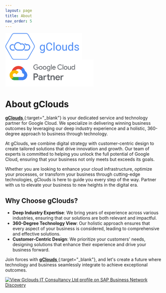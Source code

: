 ```yaml
---
layout: page
title: About
nav_order: 5
---
```


<p>
  <a href="https://www.gclouds.co.uk" target="_blank">
    <img src="./assets/images/gclouds.png" alt="gClouds" style="vertical-align: middle; width: 246px; height: 85px;" />
  </a>
  <a href="https://cloud.google.com/find-a-partner/partner/gclouds-it-consultancy-ltd" target="_blank">
    <img src="./assets/images/Google_Cloud_Partner.png" alt="Google Cloud Partner" style="vertical-align: middle; width: 284px; height: 86px;" />
  </a>
</p>


# About gClouds

[ **gClouds** ](https://www.gclouds.co.uk/){:target="_blank"} is your dedicated service and technology partner for Google Cloud.
 We specialize in delivering winning business outcomes by leveraging our deep industry experience and a holistic, 360-degree approach to business through technology.

At gClouds, we combine digital strategy with customer-centric design to create tailored solutions that drive innovation and growth. Our team of experts is committed to helping you unlock the full potential of Google Cloud, ensuring that your business not only meets but exceeds its goals.

Whether you are looking to enhance your cloud infrastructure, optimize your processes, or transform your business through cutting-edge technologies, gClouds is here to guide you every step of the way. Partner with us to elevate your business to new heights in the digital era.

## Why Choose gClouds?

- **Deep Industry Expertise**: We bring years of experience across various industries, ensuring that our solutions are both relevant and impactful.
- **360-Degree Technology View**: Our holistic approach ensures that every aspect of your business is considered, leading to comprehensive and effective solutions.
- **Customer-Centric Design**: We prioritize your customers' needs, designing solutions that enhance their experience and drive your business forward.

Join forces with [ **gClouds** ](https://www.gclouds.co.uk/){:target="_blank"}, and let's create a future where technology and business seamlessly integrate to achieve exceptional outcomes.

<a href="https://discovery.ariba.com/profile/AN11172757030" target="_blank">
<img alt="View Gclouds IT Consultancy Ltd profile on SAP Business Network Discovery" border=0 src="https://service.ariba.com/an/p/Ariba/badge_145x30.jpg">
</a>